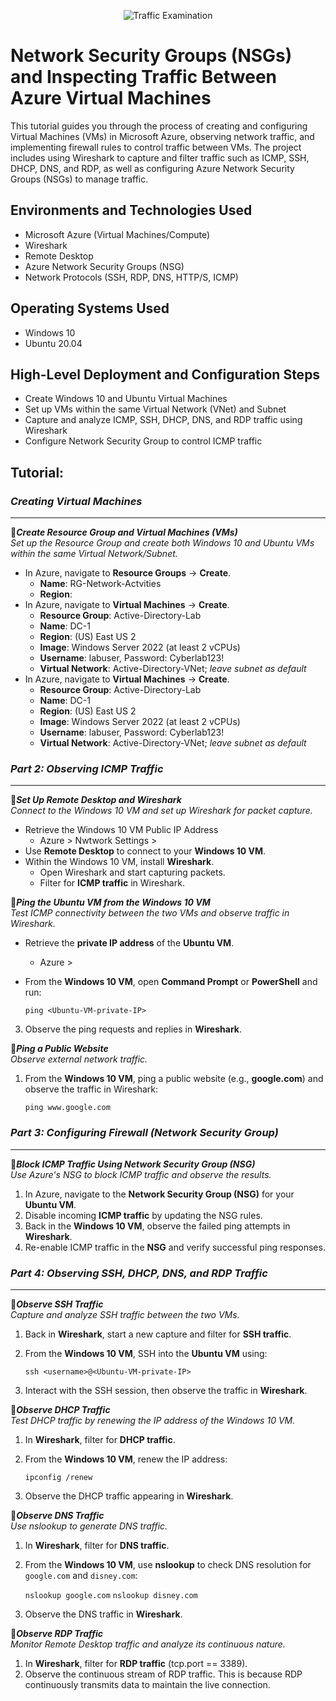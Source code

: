 <p align="center">
<img src="https://i.imgur.com/Ua7udoS.png" alt="Traffic Examination"/>
</p>

<h1>Network Security Groups (NSGs) and Inspecting Traffic Between Azure Virtual Machines</h1>
This tutorial guides you through the process of creating and configuring Virtual Machines (VMs) in Microsoft Azure, observing network traffic, and implementing firewall rules to control traffic between VMs. The project includes using Wireshark to capture and filter traffic such as ICMP, SSH, DHCP, DNS, and RDP, as well as configuring Azure Network Security Groups (NSGs) to manage traffic.

<h2>Environments and Technologies Used</h2>

- Microsoft Azure (Virtual Machines/Compute)
- Wireshark
- Remote Desktop
- Azure Network Security Groups (NSG)
- Network Protocols (SSH, RDP, DNS, HTTP/S, ICMP)
  
<h2>Operating Systems Used </h2>

- Windows 10 
- Ubuntu 20.04 

<h2>High-Level Deployment and Configuration Steps</h2>

- Create Windows 10 and Ubuntu Virtual Machines
- Set up VMs within the same Virtual Network (VNet) and Subnet
- Capture and analyze ICMP, SSH, DHCP, DNS, and RDP traffic using Wireshark
- Configure Network Security Group to control ICMP traffic


<h2>Tutorial:</h2>

### ***Creating Virtual Machines***

---

🔷***Create Resource Group and Virtual Machines (VMs)***  
*Set up the Resource Group and create both Windows 10 and Ubuntu VMs within the same Virtual Network/Subnet.*

- In Azure, navigate to **Resource Groups** → **Create**.  
    - **Name**: RG-Network-Actvities
    - **Region**:  
- In Azure, navigate to **Virtual Machines** → **Create**.
  - **Resource Group**: Active-Directory-Lab
  - **Name**: DC-1
  - **Region**: (US) East US 2
  - **Image**: Windows Server 2022 (at least 2 vCPUs)
  - **Username**: labuser, Password: Cyberlab123!
  - **Virtual Network**: Active-Directory-VNet; *leave subnet as default*
- In Azure, navigate to **Virtual Machines** → **Create**.
  - **Resource Group**: Active-Directory-Lab
  - **Name**: DC-1
  - **Region**: (US) East US 2
  - **Image**: Windows Server 2022 (at least 2 vCPUs)
  - **Username**: labuser, Password: Cyberlab123!
  - **Virtual Network**: Active-Directory-VNet; *leave subnet as default*



### ***Part 2: Observing ICMP Traffic***

---

🔷***Set Up Remote Desktop and Wireshark***    
*Connect to the Windows 10 VM and set up Wireshark for packet capture.*  

- Retrieve the Windows 10 VM Public IP Address
    - Azure > Nwtwork Settings >   
- Use **Remote Desktop** to connect to your **Windows 10 VM**.
- Within the Windows 10 VM, install **Wireshark**.
    - Open Wireshark and start capturing packets.
    - Filter for **ICMP traffic** in Wireshark.

🔷***Ping the Ubuntu VM from the Windows 10 VM***  
*Test ICMP connectivity between the two VMs and observe traffic in Wireshark.*

- Retrieve the **private IP address** of the **Ubuntu VM**.
    - Azure > 
- From the **Windows 10 VM**, open **Command Prompt** or **PowerShell** and run:
   
     `ping <Ubuntu-VM-private-IP>`
    
3. Observe the ping requests and replies in **Wireshark**.

🔷***Ping a Public Website***  
*Observe external network traffic.*

1. From the **Windows 10 VM**, ping a public website (e.g., **google.com**) and observe the traffic in Wireshark:

    `ping www.google.com`




### ***Part 3: Configuring Firewall (Network Security Group)***

---

🔷***Block ICMP Traffic Using Network Security Group (NSG)***  
*Use Azure's NSG to block ICMP traffic and observe the results.*

1. In Azure, navigate to the **Network Security Group (NSG)** for your **Ubuntu VM**.
2. Disable incoming **ICMP traffic** by updating the NSG rules.
3. Back in the **Windows 10 VM**, observe the failed ping attempts in **Wireshark**.
4. Re-enable ICMP traffic in the **NSG** and verify successful ping responses.



### ***Part 4: Observing SSH, DHCP, DNS, and RDP Traffic***

---

🔷***Observe SSH Traffic***  
*Capture and analyze SSH traffic between the two VMs.*

1. Back in **Wireshark**, start a new capture and filter for **SSH traffic**.
2. From the **Windows 10 VM**, SSH into the **Ubuntu VM** using:
    
     `ssh <username>@<Ubuntu-VM-private-IP>`
    
3. Interact with the SSH session, then observe the traffic in **Wireshark**.

🔷***Observe DHCP Traffic***  
*Test DHCP traffic by renewing the IP address of the Windows 10 VM.*

1. In **Wireshark**, filter for **DHCP traffic**.
2. From the **Windows 10 VM**, renew the IP address:
    
     `ipconfig /renew`
   
3. Observe the DHCP traffic appearing in **Wireshark**.

🔷***Observe DNS Traffic***  
*Use nslookup to generate DNS traffic.*

1. In **Wireshark**, filter for **DNS traffic**.
2. From the **Windows 10 VM**, use **nslookup** to check DNS resolution for `google.com` and `disney.com`:
    
    `nslookup google.com`
    `nslookup disney.com`
 
3. Observe the DNS traffic in **Wireshark**.

🔷***Observe RDP Traffic***  
*Monitor Remote Desktop traffic and analyze its continuous nature.*

1. In **Wireshark**, filter for **RDP traffic** (tcp.port == 3389).
2. Observe the continuous stream of RDP traffic. This is because RDP continuously transmits data to maintain the live connection.


